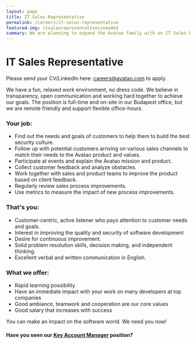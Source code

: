 ```yaml
---
layout: page
title: IT Sales Representative
permalink: /careers/it-sales-representative
featured-img: itsalesrepresentativeisneeded
summary: We are planning to expand the Avatao family with an IT Sales Representative
---
```


# IT Sales Representative

Please send your CV/LinkedIn here: [careers@avatao.com](mailto:careers@avatao.com) to apply.

We have a fun, relaxed work environment, no dress code. We believe in transparency, open communication and working hard together to achieve our goals. The position is full-time and on-site in our Budapest office, but we are remote friendly and support flexible office-hours. 

### Your job:

- Find out the needs and goals of customers to help them to build the best security culture.
- Follow up with potential customers arriving on various sales channels to match their needs to the Avatao product and values.
- Participate at events and explain the Avatao mission and product.
- Collect customer feedback and analyze obstacles.
- Work together with sales and product teams to improve the product based on client feedback.
- Regularly review sales process improvements.
- Use metrics to measure the impact of new process improvements.

### That's you:
- Customer-centric, active listener who pays attention to customer needs and goals.
- Interest in improving the quality and security of software development
- Desire for continuous improvement.
- Solid problem resolution skills, decision making, and independent thinking.
- Excellent verbal and written communication in English.


### What we offer:

- Rapid learning possibility
- Have an immediate impact with your work on many developers at top companies
- Good ambiance, teamwork and cooperation are our core values
- Good salary that increases with success

You can make an impact on the software world. We need you now!

#### Have you seen our [Key Account Manager](/careers/key-account-manager) position? 

